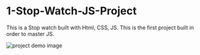 # 1-Stop-Watch-JS-Project
This is a Stop watch built with Html, CSS, JS. This is the first project built in order to master JS.

![project demo image](https://github.com/tanymokal2002/1-Stop-Watch-JS-Project/blob/main/image.png)
